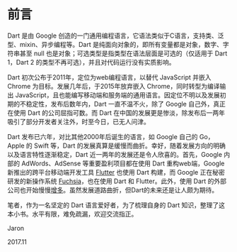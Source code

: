 # 前言

Dart 是由 Google 创造的一门通用编程语言，它语法类似于C语言，支持类、泛型、mixin、异步编程等。Dart 是纯面向对象的，即所有变量都是对象，数字、字符串甚至 null 也是对象；可选类型是指类型在语法层面是可选的（仅适用于 Dart 1，Dart 2 的类型不再可选），并且对代码运行没有实质影响。

Dart 初次公布于2011年，定位为web编程语言，以替代 JavaScript 并嵌入 Chrome 为目标。发展几年后，于2015年放弃嵌入  Chrome，同时转型为编译输出 JavaScript，且也能编写移动端和服务端的通用语言。因定位不明以及发展初期的不稳定性，发布后数年内，Dart 一直不温不火，除了 Google 自己外，真正在使用 Dart 的公司屈指可数。而 Dart 在中国的发展更是惨淡，除发布后一两年吸引了部分开发者关注外，时至今日，已无人问津。

Dart 发布已六年，对比其他2000年后诞生的语言，如 Google 自己的 Go，Apple 的 Swift 等，Dart 的发展真算是缓慢而曲折。幸好，随着发展方向的明确以及语言特性逐渐稳定，Dart 近一两年的发展还是令人欣喜的。首先，Google 内部的 AdWords、AdSense  等重要盈利项目都在使用 Dart 重构web端，Google 新推出的跨平台移动端开发工具 [Flutter](https://flutter.io/) 也使用 Dart 构建，而 Google 正在秘密研发的新操作系统 [Fuchsia](https://github.com/fuchsia-mirror)，也在使用 Dart 和 Flutter。此外，使用 Dart 的外部公司也开始慢慢[增多](https://www.dartlang.org/community/who-uses-dart)。虽然发展道路曲折，但Dart的未来还是让人颇为期待。

笔者，作为一名坚定的 Dart 语言爱好者，为了梳理自身的 Dart 知识，整理了这本小书。水平有限，难免疏漏，欢迎交流指正。

Jaron

2017.11


